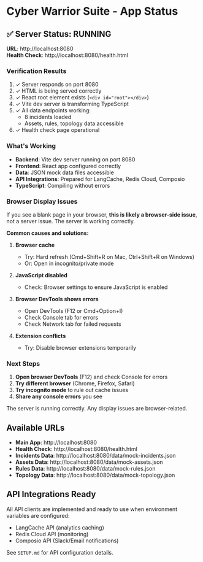 # Cyber Warrior Suite - App Status

## ✅ Server Status: RUNNING

**URL**: http://localhost:8080  
**Health Check**: http://localhost:8080/health.html

### Verification Results

1. ✓ Server responds on port 8080
2. ✓ HTML is being served correctly
3. ✓ React root element exists (`<div id="root"></div>`)
4. ✓ Vite dev server is transforming TypeScript
5. ✓ All data endpoints working:
   - 8 incidents loaded
   - Assets, rules, topology data accessible
6. ✓ Health check page operational

### What's Working

- **Backend**: Vite dev server running on port 8080
- **Frontend**: React app configured correctly
- **Data**: JSON mock data files accessible
- **API Integrations**: Prepared for LangCache, Redis Cloud, Composio
- **TypeScript**: Compiling without errors

### Browser Display Issues

If you see a blank page in your browser, **this is likely a browser-side issue**, not a server issue. The server is working correctly.

**Common causes and solutions:**

1. **Browser cache**
   - Try: Hard refresh (Cmd+Shift+R on Mac, Ctrl+Shift+R on Windows)
   - Or: Open in incognito/private mode

2. **JavaScript disabled**
   - Check: Browser settings to ensure JavaScript is enabled

3. **Browser DevTools shows errors**
   - Open DevTools (F12 or Cmd+Option+I)
   - Check Console tab for errors
   - Check Network tab for failed requests

4. **Extension conflicts**
   - Try: Disable browser extensions temporarily

### Next Steps

1. **Open browser DevTools** (F12) and check Console for errors
2. **Try different browser** (Chrome, Firefox, Safari)
3. **Try incognito mode** to rule out cache issues
4. **Share any console errors** you see

The server is running correctly. Any display issues are browser-related.

## Available URLs

- **Main App**: http://localhost:8080
- **Health Check**: http://localhost:8080/health.html
- **Incidents Data**: http://localhost:8080/data/mock-incidents.json
- **Assets Data**: http://localhost:8080/data/mock-assets.json
- **Rules Data**: http://localhost:8080/data/mock-rules.json
- **Topology Data**: http://localhost:8080/data/mock-topology.json

## API Integrations Ready

All API clients are implemented and ready to use when environment variables are configured:
- LangCache API (analytics caching)
- Redis Cloud API (monitoring)
- Composio API (Slack/Email notifications)

See `SETUP.md` for API configuration details.
